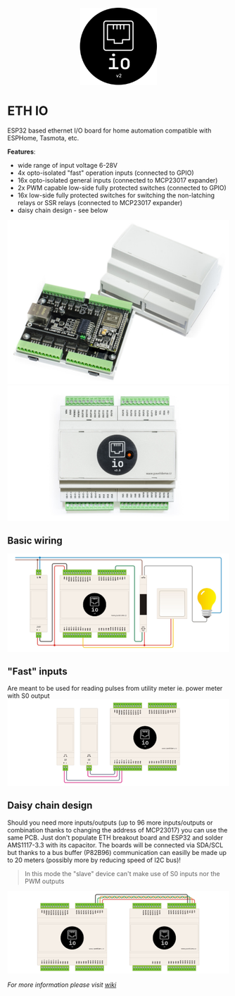 <p align="center">
  <img src="./images/eth-io_logo.svg " alt="logo" width="175" height="175">
</p>

# ETH IO
ESP32 based ethernet I/O board for home automation compatible with ESPHome, Tasmota, etc.

**Features**:
- wide range of input voltage 6-28V
- 4x opto-isolated "fast" operation inputs (connected to GPIO)
- 16x opto-isolated general inputs (connected to MCP23017 expander)
- 2x PWM capable low-side fully protected switches (connected to GPIO)
- 16x low-side fully protected switches for switching the non-latching relays or SSR relays (connected to MCP23017 expander)
- daisy chain design - see below

![ETH_IO_1](./images/ETH_IO_1.jpg)
![ETH_IO_2](./images/ETH_IO_2.jpg)

## Basic wiring
![Wiring 1](./images/wiring_1.jpg)

## "Fast" inputs
Are meant to be used for reading pulses from utility meter ie. power meter with S0 output
![Wiring 2](./images/wiring_2.jpg)

## Daisy chain design
Should you need more inputs/outputs (up to 96 more inputs/outputs or combination thanks to changing the address of MCP23017) you can use the same PCB. Just don't populate ETH breakout board and ESP32 and solder AMS1117-3.3 with its capacitor. The boards will be connected via SDA/SCL but thanks to a bus buffer (P82B96) communication can easilly be made up to 20 meters (possibly more by reducing speed of I2C bus)!
> In this mode the "slave" device can't make use of S0 inputs nor the PWM outputs

![Wiring 3](./images/wiring_3.jpg)

_For more information please visit [wiki](https://github.com/pilotak/eth-io/wiki)_